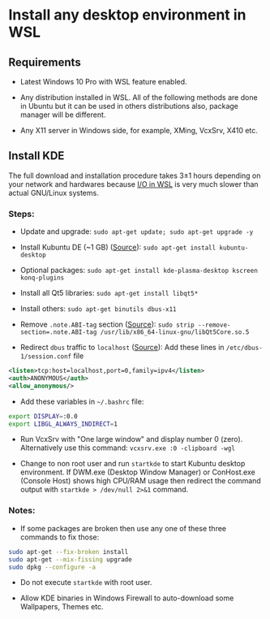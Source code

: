 # Install any desktop environment in WSL

## Requirements

* Latest Windows 10 Pro with WSL feature enabled. 

* Any distribution installed in WSL. All of the following methods are done in Ubuntu but it can be used in others distributions also, package manager will be different. 

* Any X11 server in Windows side, for example, XMing, VcxSrv, X410 etc.

## Install KDE

The full download and installation procedure takes 3±1 hours depending on your network and hardwares because [I/O in WSL](https://github.com/Microsoft/WSL/issues/873) is very much slower than actual GNU/Linux systems. 

### Steps:

* Update and upgrade: `sudo apt-get update; sudo apt-get upgrade -y` 

* Install Kubuntu DE (~1 GB) ([Source](https://itsfoss.com/install-kde-on-ubuntu/)): `sudo apt-get install kubuntu-desktop` 

* Optional packages: `sudo apt-get install kde-plasma-desktop kscreen konq-plugins` 

* Install all Qt5 libraries: `sudo apt-get install libqt5*` 

* Install others: `sudo apt-get binutils dbus-x11` 

* Remove `.note.ABI-tag` section ([Source](https://github.com/Microsoft/WSL/issues/3023)): `sudo strip --remove-section=.note.ABI-tag /usr/lib/x86_64-linux-gnu/libQt5Core.so.5` 

* Redirect `dbus` traffic to `localhost` ([Source](https://github.com/QMonkey/wsl-tutorial)): Add these lines in `/etc/dbus-1/session.conf` file 

```xml
<listen>tcp:host=localhost,port=0,family=ipv4</listen>
<auth>ANONYMOUS</auth>
<allow_anonymous/>
```

* Add these variables in `~/.bashrc` file: 

```bash
export DISPLAY=:0.0
export LIBGL_ALWAYS_INDIRECT=1
```

* Run VcxSrv with "One large window" and display number 0 (zero). Alternatively use this command: `vcxsrv.exe :0 -clipboard -wgl` 

* Change to non root user and run `startkde` to start Kubuntu desktop environment. If DWM.exe (Desktop Window Manager) or ConHost.exe (Console Host) shows high CPU/RAM usage then redirect the command output with `startkde > /dev/null 2>&1` command. 

### Notes:

* If some packages are broken then use any one of these three commands to fix those: 

```bash
sudo apt-get --fix-broken install
sudo apt-get --mix-fissing upgrade
sudo dpkg --configure -a
```

* Do not execute `startkde` with root user. 

* Allow KDE binaries in Windows Firewall to auto-download some Wallpapers, Themes etc. 


